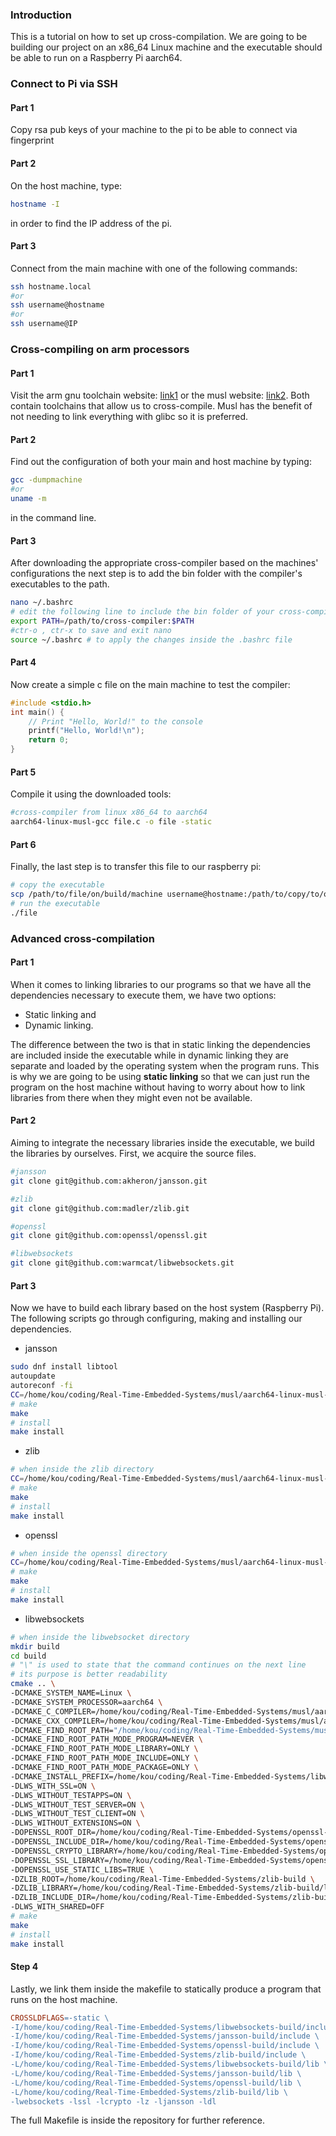 ### Introduction
This is a tutorial on how to set up cross-compilation. We are going to be building our project on an x86_64 Linux machine and the executable should be able to run on a Raspberry Pi aarch64.

### Connect to Pi via SSH
#### Part 1
Copy rsa pub keys of your machine to the pi to be able to connect via fingerprint

#### Part 2
On the host machine, type:
```bash
hostname -I
```
in order to find the IP address of the pi.

#### Part 3
Connect from the main machine with one of the following commands:
```bash
ssh hostname.local
#or
ssh username@hostname
#or
ssh username@IP
``` 

### Cross-compiling on arm processors
#### Part 1
Visit the arm gnu toolchain website: [link1](https://developer.arm.com/downloads/-/gnu-a) or the musl website: [link2](https://musl.cc/). Both contain toolchains that allow us to cross-compile. Musl has the benefit of not needing to link everything with glibc so it is preferred.

#### Part 2
Find out the configuration of both your main and host machine by typing:
```bash
gcc -dumpmachine
#or 
uname -m
```
in the command line.

#### Part 3
After downloading the appropriate cross-compiler based on the machines' configurations the next step is to add the bin folder with the compiler's executables to the path.
```bash
nano ~/.bashrc
# edit the following line to include the bin folder of your cross-compiler
export PATH=/path/to/cross-compiler:$PATH
#ctr-o , ctr-x to save and exit nano
source ~/.bashrc # to apply the changes inside the .bashrc file
```

#### Part 4
Now create a simple c file on the main machine to test the compiler:
```c
#include <stdio.h>
int main() {
    // Print "Hello, World!" to the console
    printf("Hello, World!\n");
    return 0;
}
```

#### Part 5
Compile it using the downloaded tools:
```bash
#cross-compiler from linux x86_64 to aarch64
aarch64-linux-musl-gcc file.c -o file -static
```

#### Part 6
Finally, the last step is to transfer this file to our raspberry pi:
```bash
# copy the executable
scp /path/to/file/on/build/machine username@hostname:/path/to/copy/to/on/host/machine
# run the executable
./file
```

### Advanced cross-compilation
#### Part 1
When it comes to linking libraries to our programs so that we have all the dependencies necessary to execute them, we have two options:
- Static linking and
- Dynamic linking.

The difference between the two is that in static linking the dependencies are included inside the executable while in dynamic linking they are separate and loaded by the operating system when the program runs. This is why we are going to be using **static linking** so that we can just run the program on the host machine without having to worry about how to link libraries from there when they might even not be available.

#### Part 2
Aiming to integrate the necessary libraries inside the executable, we build the libraries by ourselves. First, we acquire the source files.
```bash
#jansson
git clone git@github.com:akheron/jansson.git

#zlib
git clone git@github.com:madler/zlib.git

#openssl
git clone git@github.com:openssl/openssl.git

#libwebsockets
git clone git@github.com:warmcat/libwebsockets.git

```

#### Part 3
Now we have to build each library based on the host system (Raspberry Pi). The following scripts go through configuring, making and installing our dependencies.

- jansson
```bash
sudo dnf install libtool
autoupdate 
autoreconf -fi
CC=/home/kou/coding/Real-Time-Embedded-Systems/musl/aarch64-linux-musl-cross/bin/aarch64-linux-musl-gcc ./configure --build x86_64-pc-linux-gnu --host aarch64-linux-gnu --prefix /home/kou/coding/Real-Time-Embedded-Systems/jansson-build LDFLAGS="-static"
# make
make
# install 
make install
```

- zlib
```bash
# when inside the zlib directory
CC=/home/kou/coding/Real-Time-Embedded-Systems/musl/aarch64-linux-musl-cross/bin/aarch64-linux-musl-gcc ./configure --build x86_64-pc-linux-gnu --host aarch64-linux-gnu --prefix /home/kou/coding/Real-Time-Embedded-Systems/zlib-build LDFLAGS="-static"
# make
make
# install 
make install
```

- openssl
```bash
# when inside the openssl directory
CC=/home/kou/coding/Real-Time-Embedded-Systems/musl/aarch64-linux-musl-cross/bin/aarch64-linux-musl-gcc ./Configure linux-aarch64 --prefix=/home/kou/coding/Real-Time-Embedded-Systems/openssl-build no-shared -fPIC
# make
make
# install
make install
```

- libwebsockets
```bash
# when inside the libwebsocket directory
mkdir build 
cd build
# "\" is used to state that the command continues on the next line
# its purpose is better readability
cmake .. \
-DCMAKE_SYSTEM_NAME=Linux \
-DCMAKE_SYSTEM_PROCESSOR=aarch64 \
-DCMAKE_C_COMPILER=/home/kou/coding/Real-Time-Embedded-Systems/musl/aarch64-linux-musl-cross/bin/aarch64-linux-musl-gcc \
-DCMAKE_CXX_COMPILER=/home/kou/coding/Real-Time-Embedded-Systems/musl/aarch64-linux-musl-cross/bin/aarch64-linux-musl-g++ \
-DCMAKE_FIND_ROOT_PATH="/home/kou/coding/Real-Time-Embedded-Systems/musl/aarch64-linux-musl-cross/aarch64-linux-musl;/home/kou/coding/Real-Time-Embedded-Systems/openssl-build;/home/kou/coding/Real-Time-Embedded-Systems/zlib-build" \
-DCMAKE_FIND_ROOT_PATH_MODE_PROGRAM=NEVER \
-DCMAKE_FIND_ROOT_PATH_MODE_LIBRARY=ONLY \
-DCMAKE_FIND_ROOT_PATH_MODE_INCLUDE=ONLY \
-DCMAKE_FIND_ROOT_PATH_MODE_PACKAGE=ONLY \
-DCMAKE_INSTALL_PREFIX=/home/kou/coding/Real-Time-Embedded-Systems/libwebsockets-build \
-DLWS_WITH_SSL=ON \
-DLWS_WITHOUT_TESTAPPS=ON \
-DLWS_WITHOUT_TEST_SERVER=ON \
-DLWS_WITHOUT_TEST_CLIENT=ON \
-DLWS_WITHOUT_EXTENSIONS=ON \
-DOPENSSL_ROOT_DIR=/home/kou/coding/Real-Time-Embedded-Systems/openssl-build \
-DOPENSSL_INCLUDE_DIR=/home/kou/coding/Real-Time-Embedded-Systems/openssl-build/include \
-DOPENSSL_CRYPTO_LIBRARY=/home/kou/coding/Real-Time-Embedded-Systems/openssl-build/lib/libcrypto.a \
-DOPENSSL_SSL_LIBRARY=/home/kou/coding/Real-Time-Embedded-Systems/openssl-build/lib/libssl.a \
-DOPENSSL_USE_STATIC_LIBS=TRUE \
-DZLIB_ROOT=/home/kou/coding/Real-Time-Embedded-Systems/zlib-build \
-DZLIB_LIBRARY=/home/kou/coding/Real-Time-Embedded-Systems/zlib-build/lib/libz.a \
-DZLIB_INCLUDE_DIR=/home/kou/coding/Real-Time-Embedded-Systems/zlib-build/include \
-DLWS_WITH_SHARED=OFF
# make
make
# install 
make install
```

#### Step 4 
Lastly, we link them inside the makefile to statically produce a program that runs on the host machine.

```makefile
CROSSLDFLAGS=-static \
-I/home/kou/coding/Real-Time-Embedded-Systems/libwebsockets-build/include \
-I/home/kou/coding/Real-Time-Embedded-Systems/jansson-build/include \
-I/home/kou/coding/Real-Time-Embedded-Systems/openssl-build/include \
-I/home/kou/coding/Real-Time-Embedded-Systems/zlib-build/include \
-L/home/kou/coding/Real-Time-Embedded-Systems/libwebsockets-build/lib \
-L/home/kou/coding/Real-Time-Embedded-Systems/jansson-build/lib \
-L/home/kou/coding/Real-Time-Embedded-Systems/openssl-build/lib \
-L/home/kou/coding/Real-Time-Embedded-Systems/zlib-build/lib \
-lwebsockets -lssl -lcrypto -lz -ljansson -ldl
```

The full Makefile is inside the repository for further reference.